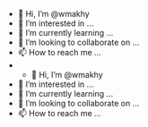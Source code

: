 - 👋 Hi, I’m @wmakhy
- 👀 I’m interested in ...
- 🌱 I’m currently learning ...
- 💞️ I’m looking to collaborate on ...
- 📫 How to reach me ...
- - 👋 Hi, I’m @wmakhy
- 👀 I’m interested in ...
- 🌱 I’m currently learning ...
- 💞️ I’m looking to collaborate on ...
- 📫 How to reach me ...

<!---
wmakhy/wmakhy is a ✨ special ✨ repository because its `README.md` (this file) appears on your GitHub profile.
You can click the Preview link to take a look at your changes.
--->
